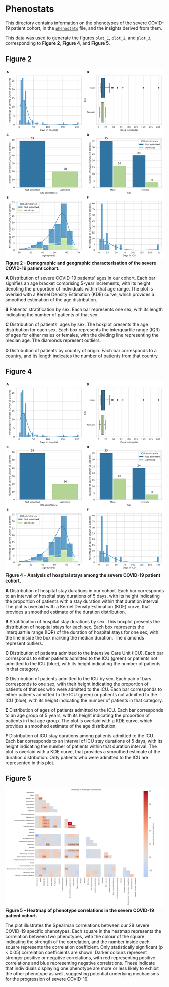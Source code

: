 # Phenostats
This directory contains information on the phenotypes of the severe COVID-19 patient cohort, in the [`phenostats`](phenostats.csv) file, and the insights derived from them.

This data was used to generate the figures [`plot_1`](plot_1.png), [`plot_2`](plot_2.png), and [`plot_3`](plot_3.png), corresponding to **Figure 2**, **Figure 4**, and **Figure 5**.

## Figure 2
![Demographic and geographic characterisation of the severe COVID-19 patient cohort](plot_2.png)
**Figure 2 – Demographic and geographic characterisation of the severe COVID-19 patient cohort.**

**A** Distribution of severe COVID-19 patients' ages in our cohort. Each bar signifies an age bracket comprising 5-year increments, with its height denoting the proportion of individuals within that age range. The plot is overlaid with a Kernel Density Estimation (KDE) curve, which provides a smoothed estimation of the age distribution.

**B** Patients’ stratification by sex. Each bar represents one sex, with its length indicating the number of patients of that sex.

**C** Distribution of patients' ages by sex. The boxplot presents the age distribution for each sex. Each box represents the interquartile range (IQR) of ages for either males or females, with the dividing line representing the median age. The diamonds represent outliers.

**D** Distribution of patients by country of origin. Each bar corresponds to a country, and its length indicates the number of patients from that country.

## Figure 4
![Analysis of hospital stays among the severe COVID-19 patient cohort](plot_2.png)
**Figure 4 – Analysis of hospital stays among the severe COVID-19 patient cohort.**

**A** Distribution of hospital stay durations in our cohort. Each bar corresponds to an interval of hospital stay durations of 5 days, with its height indicating the proportion of patients with a stay duration within that duration interval. The plot is overlaid with a Kernel Density Estimation (KDE) curve, that provides a smoothed estimate of the duration distribution.

**B** Stratification of hospital stay durations by sex. This boxplot presents the distribution of hospital stays for each sex. Each box represents the interquartile range (IQR) of the duration of hospital stays for one sex, with the line inside the box marking the median duration. The diamonds represent outliers.

**C** Distribution of patients admitted to the Intensive Care Unit (ICU). Each bar corresponds to either patients admitted to the ICU (green) or patients not admitted to the ICU (blue), with its height indicating the number of patients in that category.

**D** Distribution of patients admitted to the ICU by sex. Each pair of bars corresponds to one sex, with their height indicating the proportion of patients of that sex who were admitted to the ICU. Each bar corresponds to either patients admitted to the ICU (green) or patients not admitted to the ICU (blue), with its height indicating the number of patients in that category.

**E** Distribution of ages of patients admitted to the ICU. Each bar corresponds to an age group of 5 years, with its height indicating the proportion of patients in that age group. The plot is overlaid with a KDE curve, which provides a smoothed estimate of the age distribution.

**F** Distribution of ICU stay durations among patients admitted to the ICU. Each bar corresponds to an interval of ICU stay durations of 5 days, with its height indicating the number of patients within that duration interval. The plot is overlaid with a KDE curve, that provides a smoothed estimate of the duration distribution. Only patients who were admitted to the ICU are represented in this plot.

## Figure 5
![Heatmap of phenotype correlations in the severe COVID-19 patient cohort](plot_3.png)
**Figure 5 – Heatmap of phenotype correlations in the severe COVID-19 patient cohort.**

The plot illustrates the Spearman correlations between our 28 severe COVID-19 specific phenotypes. Each square in the heatmap represents the correlation between two phenotypes, with the colour of the square indicating the strength of the correlation, and the number inside each square represents the correlation coefficient. Only statistically significant (p < 0.05) correlation coefficients are shown. Darker colours represent stronger positive or negative correlations, with red representing positive correlations and blue representing negative correlations. These indicate that individuals displaying one phenotype are more or less likely to exhibit the other phenotype as well, suggesting potential underlying mechanisms for the progression of severe COVID-19.
